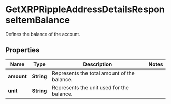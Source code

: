 

# GetXRPRippleAddressDetailsResponseItemBalance

Defines the balance of the account.

## Properties

Name | Type | Description | Notes
------------ | ------------- | ------------- | -------------
**amount** | **String** | Represents the total amount of the balance. | 
**unit** | **String** | Represents the unit used for the balance. | 



